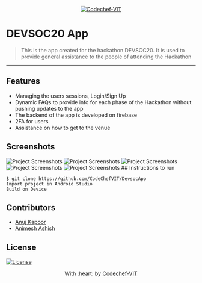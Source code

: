 <p align="center"><a href="http://www.codechefvit.com" target="_blank"><img src="https://s3.amazonaws.com/codechef_shared/sites/all/themes/abessive/logo-3.png" title="CodeChef-VIT" alt="Codechef-VIT"></a>
</p>

# DEVSOC20 App

> This is the app created for the hackathon DEVSOC20.
> It is used to provide general assistance to the people of attending the Hackathon

---



## Features
- Managing the users sessions, Login/Sign Up
- Dynamic FAQs to provide info for each phase of the Hackathon without pushing updates to the app
- The backend of the app is developed on firebase
- 2FA for users
- Assistance on how to get to the venue




## Screenshots
<img src="https://github.com/CodeChefVIT/DevsocApp/blob/master/Screenshots/SS1.jpg" alt="Project Screenshots">
<img src="https://github.com/CodeChefVIT/DevsocApp/blob/master/Screenshots/SS2.jpg" alt="Project Screenshots">
<img src="https://github.com/CodeChefVIT/DevsocApp/blob/master/Screenshots/SS3.jpg" alt="Project Screenshots">
<img src="https://github.com/CodeChefVIT/DevsocApp/blob/master/Screenshots/SS4.jpg" alt="Project Screenshots">
<img src="https://github.com/CodeChefVIT/DevsocApp/blob/master/Screenshots/SS5.jpg" alt="Project Screenshots">
## Instructions to run

```
$ git clone https://github.com/CodeChefVIT/DevsocApp
Import project in Android Studio
Build on Device

```

## Contributors
- <a href="https://github.com/anujkap">Anuj Kapoor</a>
- <a href="https://github.com/anonymesh">Animesh Ashish</a>

## License

[![License](http://img.shields.io/:license-mit-blue.svg?style=flat-square)](http://badges.mit-license.org)

<p align="center">
	With :heart: by <a href="http://www.codechefvit.com" target="_blank">Codechef-VIT</a>
</p>
